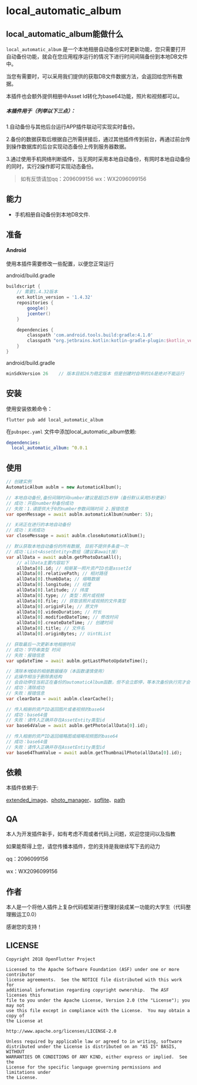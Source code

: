 # local_automatic_album
## local_automatic_album能做什么
`local_automatic_album` 是一个本地相册自动备份实时更新功能，您只需要打开自动备份功能，就会在您应用程序运行的情况下进行时间间隔备份到本地DB文件中。

当您有需要时，可以采用我们提供的获取DB文件数据方法，会返回给您所有数据。

本插件也会额外提供相册中Asset Id转化为base64功能，照片和视频都可以。

##### 本插件用于（列举以下三点）：

1.自动备份与其他后台运行APP插件联动可实现实时备份。

2.备份的数据获取后根据自己所需拼接后，通过其他插件传到前台，再通过前台传到操作数据库的后台实现动态备份上传到服务器数据。

3.通过使用手机网络判断插件，当无网时采用本地自动备份，有网时本地自动备份的同时，实行2操作即可实现动态备份。

> 如有反馈请加qq：2096099156    wx：WX2096099156

## 能力

- 手机相册自动备份到本地DB文件.

## 准备

#### Android

使用本插件需要修改一些配置，以便您正常运行

android/build.gradle

```gradle
buildscript {
	// 需要1.4.32版本
    ext.kotlin_version = '1.4.32'
    repositories {
        google()
        jcenter()
    }

    dependencies {
        classpath 'com.android.tools.build:gradle:4.1.0'
        classpath "org.jetbrains.kotlin:kotlin-gradle-plugin:$kotlin_version"
    }
}
```

android/build.gradle

```gradle
minSdkVersion 26    // 版本目前26为稳定版本 但是创建时自带的16是绝对不能运行
```

## 安装

使用安装依赖命令：

```shell
flutter pub add local_automatic_album
```

在`pubspec.yaml` 文件中添加local_automatic_album依赖:

```yaml
dependencies:
  local_automatic_album: ^0.0.1
```
## 使用

```dart
// 创建实例
AutomaticAlbum aublm = new AutomaticAlbum();

// 本地自动备份,备份间隔时间number建议是超过5秒钟（备份默认采用5秒更新）
// 成功：开启number秒备份成功
// 失败：1.请提供大于0的number参数间隔时间 2.报错信息
var openMessage = await aublm.automaticAlbum(number: 5); 

// 关闭正在进行的本地自动备份
// 成功：关闭成功
var closeMessage = await aublm.closeAutomaticAlbum();

// 默认获取本地自动备份的所有数据, 目前不提供多条查一次
// 成功：List<AssetEntity>数组（建议拿await接）
var allData = await aublm.getPhotoDataAll();
	// allData主要内容如下
    allData[0].id; // 相册某一照片资产ID也是assetId
    allData[0].relativePath; // 相对路径
    allData[0].thumbData; // 缩略数据
    allData[0].longitude; // 经度
    allData[0].latitude; // 纬度
    allData[0].type; // 类型：照片或视频
    allData[0].file; // 获取该照片或视频的文件类型
    allData[0].originFile; // 原文件
    allData[0].videoDuration; // 时长
    allData[0].modifiedDateTime; // 修改时间
    allData[0].createDateTime; // 创建时间
    allData[0].title; // 文件名
    allData[0].originBytes; // Uint8List

// 获取最后一次更新本地相册时间
// 成功：字符串类型 时间
// 失败：报错信息
var updateTime = await aublm.getLastPhotoUpdateTime();

// 清除本地DB的相册数据缓存（本函数谨慎使用）
// 此操作相当于删除表结构
// 会自动停住当前正在备份的automaticAlbum函数，但不会立即停，等本次备份执行完才会停。
// 成功：清除成功
// 失败：报错信息
var clearData = await aublm.clearCache();

// 传入相册的资产ID返回图片或者视频的base64
// 成功：base64值
// 失败：请传入正确并存在AssetEntity类型id
var base64Value = await aublm.getPhoto(allData[0].id);

// 传入相册的资产ID返回缩略图或缩略视频图的base64
// 成功：base64值
// 失败：请传入正确并存在AssetEntity类型id
var base64ThumValue = await aublm.getThumbnailPhoto(allData[0].id);


```

## 依赖

本插件依赖于:

[extended_image](https://pub.flutter-io.cn/packages/extended_image)、[photo_manager](https://pub.flutter-io.cn/packages/photo_manager)、[sqflite](https://pub.flutter-io.cn/packages/sqflite)、[path](https://pub.flutter-io.cn/packages/path)

## QA

本人为开发插件新手，如有考虑不周或者代码上问题，欢迎您提问以及指教

如果能帮得上您，请您传播本插件，您的支持是我继续写下去的动力

qq：2096099156

wx：WX2096099156

## 作者
本人是一个将他人插件上复杂代码框架进行整理封装成某一功能的大学生（代码整理搬运工0.0）

感谢您的支持！

## LICENSE

    Copyright 2018 OpenFlutter Project
    
    Licensed to the Apache Software Foundation (ASF) under one or more contributor
    license agreements.  See the NOTICE file distributed with this work for
    additional information regarding copyright ownership.  The ASF licenses this
    file to you under the Apache License, Version 2.0 (the "License"); you may not
    use this file except in compliance with the License.  You may obtain a copy of
    the License at
    
    http://www.apache.org/licenses/LICENSE-2.0
    
    Unless required by applicable law or agreed to in writing, software
    distributed under the License is distributed on an "AS IS" BASIS, WITHOUT
    WARRANTIES OR CONDITIONS OF ANY KIND, either express or implied.  See the
    License for the specific language governing permissions and limitations under
    the License.





